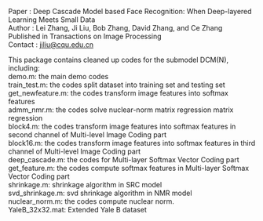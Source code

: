 Paper : Deep Cascade Model based Face Recognition: When Deep-layered Learning Meets Small Data<br />
Author : Lei Zhang, Ji Liu, Bob Zhang, David Zhang, and Ce Zhang<br />
Published in Transactions on Image Processing<br />
Contact : jiliu@cqu.edu.cn<br />

This package contains cleaned up codes for the submodel DCM(N), including:<br />
demo.m: the main demo codes<br />
train_test.m: the codes split dataset into training set and testing set<br />
get_newfeature.m: the codes transform image features into softmax features<br />
admm_nmr.m: the codes solve nuclear-norm matrix regression matrix regression<br />
block4.m: the codes transform image features into softmax features in second channel of Multi-level Image Coding part<br /> 
block16.m: the codes transform image features into softmax features in third channel of Multi-level Image Coding part<br /> 
deep_cascade.m: the codes for Multi-layer Softmax Vector Coding part<br />
get_feature.m: the codes compute softmax features in Multi-layer Softmax Vector Coding part<br />
shrinkage.m: shrinkage algorithm in SRC model<br />
svd_shrinkage.m: svd shrinkage algorithm in NMR model<br />
nuclear_norm.m: the codes compute nuclear norm.<br />
YaleB_32x32.mat: Extended Yale B dataset
